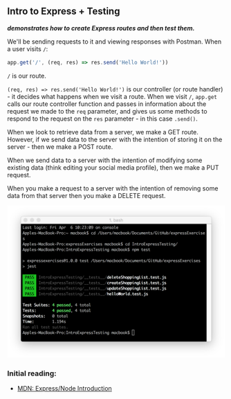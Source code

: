 ## Intro to Express + Testing
___demonstrates how to create Express routes and then test them.___

We'll be sending requests to it and viewing responses with Postman. When a user visits `/`:
```js
app.get('/', (req, res) => res.send('Hello World!'))
```
`/` is our route. 

`(req, res) => res.send('Hello World!')` is our controller (or route handler) - it decides what happens when we visit a route. When we visit `/`, `app.get` calls our route controller function and passes in information about the request we made to the `req` parameter, and gives us some methods to respond to the request on the `res` parameter - in this case `.send()`.

When we look to retrieve data from a server, we make a GET route. However, if we send data to the server with the intention of storing it on the server - then we make a POST route. 

When we send data to a server with the intention of modifying some existing data (think editing your social media profile), then we make a PUT request.

When you make a request to a server with the intention of removing some data from that server then you make a DELETE request.

![finalResult](./testingCRUD.png)

### Initial reading:
- [MDN: Express/Node Introduction](https://developer.mozilla.org/en-US/docs/Learn/Server-side/Express_Nodejs/Introduction)
